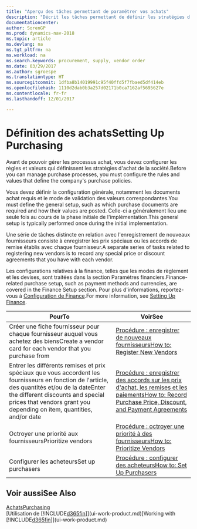 ```yaml
---
title: "Aperçu des tâches permettant de paramétrer vos achats"
description: "Décrit les tâches permettant de définir les stratégies d'approvisionnement de votre société et de déterminer vos processus d'achat."
documentationcenter: 
author: SorenGP
ms.prod: dynamics-nav-2018
ms.topic: article
ms.devlang: na
ms.tgt_pltfrm: na
ms.workload: na
ms.search.keywords: procurement, supply, vendor order
ms.date: 03/29/2017
ms.author: sgroespe
ms.translationtype: HT
ms.sourcegitcommit: 1dfba8b14019991c95f40ffd5f7fbaed5df414eb
ms.openlocfilehash: 1110d2dab0b3a257d02171b0ca7162af5695627e
ms.contentlocale: fr-fr
ms.lasthandoff: 12/01/2017

---
```

# <a name="setting-up-purchasing"></a><span data-ttu-id="74f9c-103">Définition des achats</span><span class="sxs-lookup"><span data-stu-id="74f9c-103">Setting Up Purchasing</span></span>
<span data-ttu-id="74f9c-104">Avant de pouvoir gérer les processus achat, vous devez configurer les règles et valeurs qui définissent les stratégies d'achat de la société.</span><span class="sxs-lookup"><span data-stu-id="74f9c-104">Before you can manage purchase processes, you must configure the rules and values that define the company's purchase policies.</span></span>

<span data-ttu-id="74f9c-105">Vous devez définir la configuration générale, notamment les documents achat requis et le mode de validation des valeurs correspondantes.</span><span class="sxs-lookup"><span data-stu-id="74f9c-105">You must define the general setup, such as which purchase documents are required and how their values are posted.</span></span> <span data-ttu-id="74f9c-106">Celle-ci a généralement lieu une seule fois au cours de la phase initiale de l'implémentation.</span><span class="sxs-lookup"><span data-stu-id="74f9c-106">This general setup is typically performed once during the initial implementation.</span></span>

<span data-ttu-id="74f9c-107">Une série de tâches distincte en relation avec l'enregistrement de nouveaux fournisseurs consiste à enregistrer les prix spéciaux ou les accords de remise établis avec chaque fournisseur.</span><span class="sxs-lookup"><span data-stu-id="74f9c-107">A separate series of tasks related to registering new vendors is to record any special price or discount agreements that you have with each vendor.</span></span>

<span data-ttu-id="74f9c-108">Les configurations relatives à la finance, telles que les modes de règlement et les devises, sont traitées dans la section Paramètres financiers.</span><span class="sxs-lookup"><span data-stu-id="74f9c-108">Finance-related purchase setup, such as payment methods and currencies, are covered in the Finance Setup section.</span></span> <span data-ttu-id="74f9c-109">Pour plus d'informations, reportez-vous à [Configuration de Finance](finance-setup-finance.md).</span><span class="sxs-lookup"><span data-stu-id="74f9c-109">For more information, see [Setting Up Finance](finance-setup-finance.md).</span></span>

| <span data-ttu-id="74f9c-110">Pour</span><span class="sxs-lookup"><span data-stu-id="74f9c-110">To</span></span> | <span data-ttu-id="74f9c-111">Voir</span><span class="sxs-lookup"><span data-stu-id="74f9c-111">See</span></span> |
| --- | --- |
| <span data-ttu-id="74f9c-112">Créer une fiche fournisseur pour chaque fournisseur auquel vous achetez des biens</span><span class="sxs-lookup"><span data-stu-id="74f9c-112">Create a vendor card for each vendor that you purchase from</span></span>|[<span data-ttu-id="74f9c-113">Procédure : enregistrer de nouveaux fournisseurs</span><span class="sxs-lookup"><span data-stu-id="74f9c-113">How to: Register New Vendors</span></span>](purchasing-how-register-new-vendors.md) |
| <span data-ttu-id="74f9c-114">Entrer les différents remises et prix spéciaux que vous accordent les fournisseurs en fonction de l'article, des quantités et/ou de la date</span><span class="sxs-lookup"><span data-stu-id="74f9c-114">Enter the different discounts and special prices that vendors grant you depending on item, quantities, and/or date</span></span> |[<span data-ttu-id="74f9c-115">Procédure : enregistrer des accords sur les prix d'achat, les remises et les paiements</span><span class="sxs-lookup"><span data-stu-id="74f9c-115">How to: Record Purchase Price, Discount, and Payment Agreements</span></span>](purchasing-how-record-purchase-price-discount-payment-agreements.md) |
| <span data-ttu-id="74f9c-116">Octroyer une priorité aux fournisseurs</span><span class="sxs-lookup"><span data-stu-id="74f9c-116">Prioritize vendors</span></span> |[<span data-ttu-id="74f9c-117">Procédure : octroyer une priorité à des fournisseurs</span><span class="sxs-lookup"><span data-stu-id="74f9c-117">How to: Prioritize Vendors</span></span>](purchasing-how-prioritize-vendors.md) |
| <span data-ttu-id="74f9c-118">Configurer les acheteurs</span><span class="sxs-lookup"><span data-stu-id="74f9c-118">Set up purchasers</span></span> |[<span data-ttu-id="74f9c-119">Procédure : configurer des acheteurs</span><span class="sxs-lookup"><span data-stu-id="74f9c-119">How to: Set Up Purchasers</span></span>](purchasing-how-setup-purchasers.md) |

## <a name="see-also"></a><span data-ttu-id="74f9c-120">Voir aussi</span><span class="sxs-lookup"><span data-stu-id="74f9c-120">See Also</span></span>
[<span data-ttu-id="74f9c-121">Achats</span><span class="sxs-lookup"><span data-stu-id="74f9c-121">Purchasing</span></span>](purchasing-manage-purchasing.md)  
<span data-ttu-id="74f9c-122">[Utilisation de [!INCLUDE[d365fin](includes/d365fin_md.md)]](ui-work-product.md)</span><span class="sxs-lookup"><span data-stu-id="74f9c-122">[Working with [!INCLUDE[d365fin](includes/d365fin_md.md)]](ui-work-product.md)</span></span>

